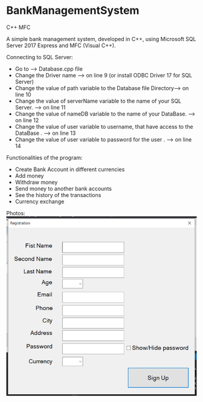 # BankManagementSystem
C++ MFC

A simple bank management system, developed in C++, using Microsoft SQL Server 2017 Express and MFC (Visual C++).

Connecting to SQL Server:
  - Go to --> Database.cpp file
  - Change the Driver name --> on line 9 (or install ODBC Driver 17 for SQL Server)
  - Change the value of path variable to the Database file Directory--> on line 10
  - Change the value of serverName variable to the name of your SQL Server. --> on line 11
  - Change the value of nameDB variable to the name of your DataBase. --> on line 12
  - Change the value of user variable to username, that have access to the DataBase . --> on line 13
  - Change the value of user variable to password for the user . --> on line 14

Functionalities of the program:
  - Create Bank Account in different currencies
  - Add money
  - Withdraw money
  - Send money to another bank accounts
  - See the history of the transactions
  - Currency exchange
  
Photos:
![Registration dialog](Photos/Registration.png)
